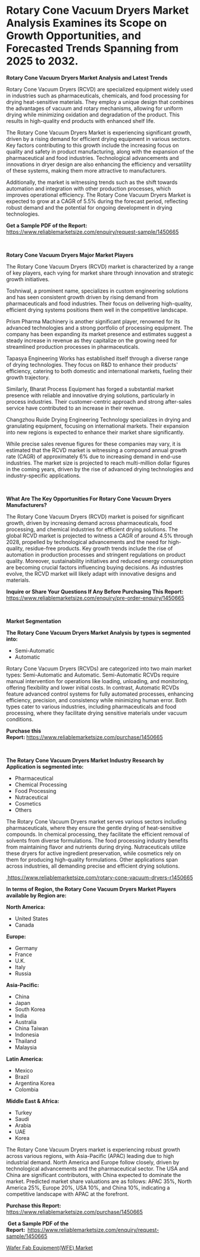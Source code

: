<p><h1>Rotary Cone Vacuum Dryers Market Analysis Examines its Scope on Growth Opportunities, and Forecasted Trends Spanning from 2025 to 2032.</h1></p><p><strong>Rotary Cone Vacuum Dryers Market Analysis and Latest Trends</strong></p>
<p><p>Rotary Cone Vacuum Dryers (RCVD) are specialized equipment widely used in industries such as pharmaceuticals, chemicals, and food processing for drying heat-sensitive materials. They employ a unique design that combines the advantages of vacuum and rotary mechanisms, allowing for uniform drying while minimizing oxidation and degradation of the product. This results in high-quality end products with enhanced shelf life.</p><p>The Rotary Cone Vacuum Dryers Market is experiencing significant growth, driven by a rising demand for efficient drying equipment in various sectors. Key factors contributing to this growth include the increasing focus on quality and safety in product manufacturing, along with the expansion of the pharmaceutical and food industries. Technological advancements and innovations in dryer design are also enhancing the efficiency and versatility of these systems, making them more attractive to manufacturers.</p><p>Additionally, the market is witnessing trends such as the shift towards automation and integration with other production processes, which improves operational efficiency. The Rotary Cone Vacuum Dryers Market is expected to grow at a CAGR of 5.5% during the forecast period, reflecting robust demand and the potential for ongoing development in drying technologies.</p></p>
<p><strong>Get a Sample PDF of the Report:&nbsp;</strong> <a href="https://www.reliablemarketsize.com/enquiry/request-sample/1450665?utm_campaign=1835&utm_medium=2&utm_source=Github&utm_content=ia&utm_term=11042025&utm_id=rotary-cone-vacuum-dryers">https://www.reliablemarketsize.com/enquiry/request-sample/1450665</a></p>
<p>&nbsp;</p>
<p><strong>Rotary Cone Vacuum Dryers Major Market Players</strong></p>
<p><p>The Rotary Cone Vacuum Dryers (RCVD) market is characterized by a range of key players, each vying for market share through innovation and strategic growth initiatives. </p><p>Toshniwal, a prominent name, specializes in custom engineering solutions and has seen consistent growth driven by rising demand from pharmaceuticals and food industries. Their focus on delivering high-quality, efficient drying systems positions them well in the competitive landscape.</p><p>Prism Pharma Machinery is another significant player, renowned for its advanced technologies and a strong portfolio of processing equipment. The company has been expanding its market presence and estimates suggest a steady increase in revenue as they capitalize on the growing need for streamlined production processes in pharmaceuticals.</p><p>Tapasya Engineering Works has established itself through a diverse range of drying technologies. They focus on R&D to enhance their products' efficiency, catering to both domestic and international markets, fueling their growth trajectory. </p><p>Similarly, Bharat Process Equipment has forged a substantial market presence with reliable and innovative drying solutions, particularly in process industries. Their customer-centric approach and strong after-sales service have contributed to an increase in their revenue.</p><p>Changzhou Ruide Drying Engineering Technology specializes in drying and granulating equipment, focusing on international markets. Their expansion into new regions is expected to enhance their market share significantly.</p><p>While precise sales revenue figures for these companies may vary, it is estimated that the RCVD market is witnessing a compound annual growth rate (CAGR) of approximately 6% due to increasing demand in end-use industries. The market size is projected to reach multi-million dollar figures in the coming years, driven by the rise of advanced drying technologies and industry-specific applications.</p></p>
<p>&nbsp;</p>
<p><strong>What Are The Key Opportunities For Rotary Cone Vacuum Dryers Manufacturers?</strong></p>
<p><p>The Rotary Cone Vacuum Dryers (RCVD) market is poised for significant growth, driven by increasing demand across pharmaceuticals, food processing, and chemical industries for efficient drying solutions. The global RCVD market is projected to witness a CAGR of around 4.5% through 2028, propelled by technological advancements and the need for high-quality, residue-free products. Key growth trends include the rise of automation in production processes and stringent regulations on product quality. Moreover, sustainability initiatives and reduced energy consumption are becoming crucial factors influencing buying decisions. As industries evolve, the RCVD market will likely adapt with innovative designs and materials.</p></p>
<p><strong>Inquire or Share Your Questions If Any Before Purchasing This Report:</strong> <a href="https://www.reliablemarketsize.com/enquiry/pre-order-enquiry/1450665?utm_campaign=1835&utm_medium=2&utm_source=Github&utm_content=ia&utm_term=11042025&utm_id=rotary-cone-vacuum-dryers">https://www.reliablemarketsize.com/enquiry/pre-order-enquiry/1450665</a></p>
<p>&nbsp;</p>
<p><strong>Market Segmentation</strong></p>
<p><strong>The Rotary Cone Vacuum Dryers Market Analysis by types is segmented into:</strong></p>
<p><ul><li>Semi-Automatic</li><li>Automatic</li></ul></p>
<p><p>Rotary Cone Vacuum Dryers (RCVDs) are categorized into two main market types: Semi-Automatic and Automatic. Semi-Automatic RCVDs require manual intervention for operations like loading, unloading, and monitoring, offering flexibility and lower initial costs. In contrast, Automatic RCVDs feature advanced control systems for fully automated processes, enhancing efficiency, precision, and consistency while minimizing human error. Both types cater to various industries, including pharmaceuticals and food processing, where they facilitate drying sensitive materials under vacuum conditions.</p></p>
<p><strong>Purchase this Report:&nbsp;</strong><a href="https://www.reliablemarketsize.com/purchase/1450665?utm_campaign=1835&utm_medium=2&utm_source=Github&utm_content=ia&utm_term=11042025&utm_id=rotary-cone-vacuum-dryers">https://www.reliablemarketsize.com/purchase/1450665</a></p>
<p>&nbsp;</p>
<p><strong>The Rotary Cone Vacuum Dryers Market Industry Research by Application is segmented into:</strong></p>
<p><ul><li>Pharmaceutical</li><li>Chemical Processing</li><li>Food Processing</li><li>Nutraceutical</li><li>Cosmetics</li><li>Others</li></ul></p>
<p><p>The Rotary Cone Vacuum Dryers market serves various sectors including pharmaceuticals, where they ensure the gentle drying of heat-sensitive compounds. In chemical processing, they facilitate the efficient removal of solvents from diverse formulations. The food processing industry benefits from maintaining flavor and nutrients during drying. Nutraceuticals utilize these dryers for active ingredient preservation, while cosmetics rely on them for producing high-quality formulations. Other applications span across industries, all demanding precise and efficient drying solutions.</p></p>
<p><a href="https://www.reliablemarketsize.com/rotary-cone-vacuum-dryers-r1450665?utm_campaign=1835&utm_medium=2&utm_source=Github&utm_content=ia&utm_term=11042025&utm_id=rotary-cone-vacuum-dryers">&nbsp;https://www.reliablemarketsize.com/rotary-cone-vacuum-dryers-r1450665</a></p>
<p><strong>In terms of Region, the Rotary Cone Vacuum Dryers Market Players available by Region are:</strong></p>
<p>
    <p> <strong> North America: </strong>
        <ul>
            <li>United States</li>
            <li>Canada</li>
        </ul>
        </p> 
    <p> <strong> Europe: </strong>
        <ul>
            <li>Germany</li>
            <li>France</li>
            <li>U.K.</li>
            <li>Italy</li>
            <li>Russia</li>
        </ul>
        </p> 
    <p> <strong> Asia-Pacific: </strong>
        <ul>
            <li>China</li>
            <li>Japan</li>
            <li>South Korea</li>
            <li>India</li>
            <li>Australia</li>
            <li>China Taiwan</li>
            <li>Indonesia</li>
            <li>Thailand</li>
            <li>Malaysia</li>
        </ul>
        </p> 
    <p> <strong> Latin America: </strong>
        <ul>
            <li>Mexico</li>
            <li>Brazil</li>
            <li>Argentina Korea</li>
            <li>Colombia</li>
        </ul>
        </p> 
    <p> <strong> Middle East & Africa: </strong>
        <ul>
            <li>Turkey</li>
            <li>Saudi</li>
            <li>Arabia</li>
            <li>UAE</li>
            <li>Korea</li>
        </ul>
    </p>
    </p>
<p><p>The Rotary Cone Vacuum Dryers market is experiencing robust growth across various regions, with Asia-Pacific (APAC) leading due to high industrial demand. North America and Europe follow closely, driven by technological advancements and the pharmaceutical sector. The USA and China are significant contributors, with China expected to dominate the market. Predicted market share valuations are as follows: APAC 35%, North America 25%, Europe 20%, USA 10%, and China 10%, indicating a competitive landscape with APAC at the forefront.</p></p>
<p><strong>Purchase this Report: </strong><a href="https://www.reliablemarketsize.com/purchase/1450665?utm_campaign=1835&utm_medium=2&utm_source=Github&utm_content=ia&utm_term=11042025&utm_id=rotary-cone-vacuum-dryers">https://www.reliablemarketsize.com/purchase/1450665</a></p>
<p>&nbsp;<strong>Get a Sample PDF of the Report:&nbsp;&nbsp;</strong><a href="https://www.reliablemarketsize.com/enquiry/request-sample/1450665?utm_campaign=1835&utm_medium=2&utm_source=Github&utm_content=ia&utm_term=11042025&utm_id=rotary-cone-vacuum-dryers">https://www.reliablemarketsize.com/enquiry/request-sample/1450665</a></p>
<p><strong></strong></p>
<p><p><a href="https://github.com/jaspartatin/Market-Research-Report-List-1/blob/main/wafer-fab-equipmentwfe-market.md?utm_campaign=1835&utm_medium=2&utm_source=Github&utm_content=ia&utm_term=11042025&utm_id=rotary-cone-vacuum-dryers">Wafer Fab Equipment(WFE) Market</a></p></p>